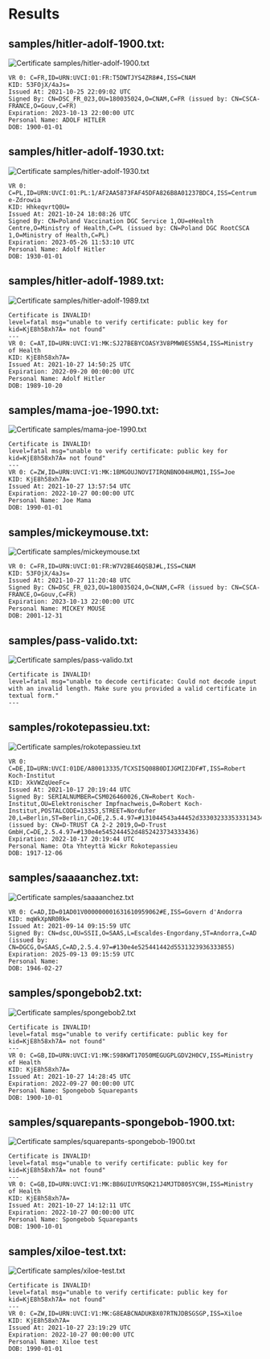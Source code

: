 # Results

## samples/hitler-adolf-1900.txt:

![Certificate samples/hitler-adolf-1900.txt](samples/hitler-adolf-1900.png)

```plain
VR 0: C=FR,ID=URN:UVCI:01:FR:T5DWTJYS4ZR8#4,ISS=CNAM
KID: 53FOjX/4aJs=
Issued At: 2021-10-25 22:09:02 UTC
Signed By: CN=DSC_FR_023,OU=180035024,O=CNAM,C=FR (issued by: CN=CSCA-FRANCE,O=Gouv,C=FR)
Expiration: 2023-10-13 22:00:00 UTC
Personal Name: ADOLF HITLER
DOB: 1900-01-01
```

## samples/hitler-adolf-1930.txt:

![Certificate samples/hitler-adolf-1930.txt](samples/hitler-adolf-1930.png)

```plain
VR 0: C=PL,ID=URN:UVCI:01:PL:1/AF2AA5873FAF45DFA826B8A01237BDC4,ISS=Centrum e-Zdrowia
KID: HhkeqvrtQ0U=
Issued At: 2021-10-24 18:08:26 UTC
Signed By: CN=Poland Vaccination DGC Service 1,OU=eHealth Centre,O=Ministry of Health,C=PL (issued by: CN=Poland DGC RootCSCA 1,O=Ministry of Health,C=PL)
Expiration: 2023-05-26 11:53:10 UTC
Personal Name: Adolf Hitler
DOB: 1930-01-01
```

## samples/hitler-adolf-1989.txt:

![Certificate samples/hitler-adolf-1989.txt](samples/hitler-adolf-1989.png)

```plain
Certificate is INVALID!
level=fatal msg="unable to verify certificate: public key for kid=KjE8h58xh7A= not found"
---
VR 0: C=AT,ID=URN:UVCI:V1:MK:SJ27BEBYCOASY3V8PMW0ES5N54,ISS=Ministry of Health
KID: KjE8h58xh7A=
Issued At: 2021-10-27 14:50:25 UTC
Expiration: 2022-09-20 00:00:00 UTC
Personal Name: Adolf Hitler
DOB: 1989-10-20
```

## samples/mama-joe-1990.txt:

![Certificate samples/mama-joe-1990.txt](samples/mama-joe-1990.png)

```plain
Certificate is INVALID!
level=fatal msg="unable to verify certificate: public key for kid=KjE8h58xh7A= not found"
---
VR 0: C=ZW,ID=URN:UVCI:V1:MK:1BMGOUJNOVI7IRQNBNO04HUMQ1,ISS=Joe
KID: KjE8h58xh7A=
Issued At: 2021-10-27 13:57:54 UTC
Expiration: 2022-10-27 00:00:00 UTC
Personal Name: Joe Mama
DOB: 1990-01-01
```

## samples/mickeymouse.txt:

![Certificate samples/mickeymouse.txt](samples/mickeymouse.png)

```plain
VR 0: C=FR,ID=URN:UVCI:01:FR:W7V2BE46QSBJ#L,ISS=CNAM
KID: 53FOjX/4aJs=
Issued At: 2021-10-27 11:20:48 UTC
Signed By: CN=DSC_FR_023,OU=180035024,O=CNAM,C=FR (issued by: CN=CSCA-FRANCE,O=Gouv,C=FR)
Expiration: 2023-10-13 22:00:00 UTC
Personal Name: MICKEY MOUSE
DOB: 2001-12-31
```

## samples/pass-valido.txt:

![Certificate samples/pass-valido.txt](samples/pass-valido.png)

```plain
Certificate is INVALID!
level=fatal msg="unable to decode certificate: Could not decode input with an invalid length. Make sure you provided a valid certificate in textual form."
---
```

## samples/rokotepassieu.txt:

![Certificate samples/rokotepassieu.txt](samples/rokotepassieu.png)

```plain
VR 0: C=DE,ID=URN:UVCI:01DE/A80013335/TCXSI5Q08B0DIJGMIZJDF#T,ISS=Robert Koch-Institut
KID: XkVWZqUeeFc=
Issued At: 2021-10-17 20:19:44 UTC
Signed By: SERIALNUMBER=CSM026460026,CN=Robert Koch-Institut,OU=Elektronischer Impfnachweis,O=Robert Koch-Institut,POSTALCODE=13353,STREET=Nordufer 20,L=Berlin,ST=Berlin,C=DE,2.5.4.97=#131044543a44452d33303233353331343435 (issued by: CN=D-TRUST CA 2-2 2019,O=D-Trust GmbH,C=DE,2.5.4.97=#130e4e545244452d4852423734333436)
Expiration: 2022-10-17 20:19:44 UTC
Personal Name: Ota Yhteyttä Wickr Rokotepassieu
DOB: 1917-12-06
```

## samples/saaaanchez.txt:

![Certificate samples/saaaanchez.txt](samples/saaaanchez.png)

```plain
VR 0: C=AD,ID=01AD01V000000001631610959062#E,ISS=Govern d'Andorra
KID: mqWkXpNR0Rk=
Issued At: 2021-09-14 09:15:59 UTC
Signed By: CN=dsc,OU=SSII,O=SAAS,L=Escaldes-Engordany,ST=Andorra,C=AD (issued by: CN=DGCG,O=SAAS,C=AD,2.5.4.97=#130e4e525441442d5531323936333855)
Expiration: 2025-09-13 09:15:59 UTC
Personal Name:  
DOB: 1946-02-27
```

## samples/spongebob2.txt:

![Certificate samples/spongebob2.txt](samples/spongebob2.png)

```plain
Certificate is INVALID!
level=fatal msg="unable to verify certificate: public key for kid=KjE8h58xh7A= not found"
---
VR 0: C=GB,ID=URN:UVCI:V1:MK:S98KWT17050MEGUGPLGDV2H0CV,ISS=Ministry of Health
KID: KjE8h58xh7A=
Issued At: 2021-10-27 14:28:45 UTC
Expiration: 2022-09-27 00:00:00 UTC
Personal Name: Spongebob Squarepants
DOB: 1900-10-01
```

## samples/squarepants-spongebob-1900.txt:

![Certificate samples/squarepants-spongebob-1900.txt](samples/squarepants-spongebob-1900.png)

```plain
Certificate is INVALID!
level=fatal msg="unable to verify certificate: public key for kid=KjE8h58xh7A= not found"
---
VR 0: C=GB,ID=URN:UVCI:V1:MK:BB6UIUYRSQK21J4MJTD80SYC9H,ISS=Ministry of Health
KID: KjE8h58xh7A=
Issued At: 2021-10-27 14:12:11 UTC
Expiration: 2022-10-27 00:00:00 UTC
Personal Name: Spongebob Squarepants
DOB: 1900-10-01
```

## samples/xiloe-test.txt:

![Certificate samples/xiloe-test.txt](samples/xiloe-test.png)

```plain
Certificate is INVALID!
level=fatal msg="unable to verify certificate: public key for kid=KjE8h58xh7A= not found"
---
VR 0: C=ZW,ID=URN:UVCI:V1:MK:G8EABCNADUKBX07RTNJDBSGSGP,ISS=Xiloe
KID: KjE8h58xh7A=
Issued At: 2021-10-27 23:19:29 UTC
Expiration: 2022-10-27 00:00:00 UTC
Personal Name: Xiloe test
DOB: 1990-01-01
```
